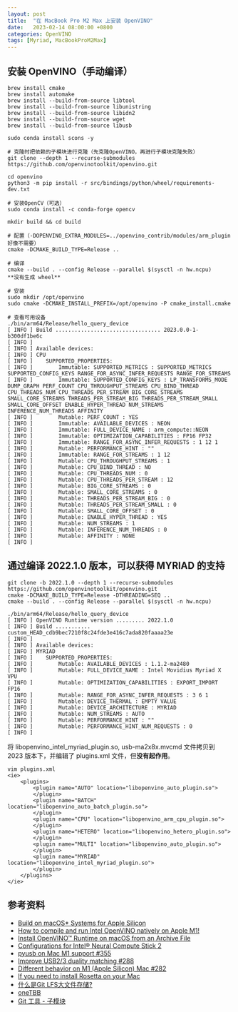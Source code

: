 ```yaml
---
layout: post
title:  "在 MacBook Pro M2 Max 上安装 OpenVINO"
date:   2023-02-14 08:00:00 +0800
categories: OpenVINO
tags: [Myriad, MacBookProM2Max]
---
```


## 安装 OpenVINO（手动编译）
```shell
brew install cmake
brew install automake
brew install --build-from-source libtool
brew install --build-from-source libunistring
brew install --build-from-source libidn2
brew install --build-from-source wget
brew install --build-from-source libusb

sudo conda install scons -y                                                                        

# 克隆时把依赖的子模块进行克隆（先克隆OpenVINO，再进行子模块克隆失败）
git clone --depth 1 --recurse-submodules https://github.com/openvinotoolkit/openvino.git

cd openvino
python3 -m pip install -r src/bindings/python/wheel/requirements-dev.txt

# 安装OpenCV（可选）
sudo conda install -c conda-forge opencv

mkdir build && cd build

# 配置（-DOPENVINO_EXTRA_MODULES=../openvino_contrib/modules/arm_plugin 好像不需要）
cmake -DCMAKE_BUILD_TYPE=Release ..

# 编译
cmake --build . --config Release --parallel $(sysctl -n hw.ncpu)
**没有生成 wheel**

# 安装
sudo mkdir /opt/openvino
sudo cmake -DCMAKE_INSTALL_PREFIX=/opt/openvino -P cmake_install.cmake

# 查看可用设备
./bin/arm64/Release/hello_query_device 
[ INFO ] Build ................................. 2023.0.0-1-b300df1be6c
[ INFO ] 
[ INFO ] Available devices: 
[ INFO ] CPU
[ INFO ] 	SUPPORTED_PROPERTIES: 
[ INFO ] 		Immutable: SUPPORTED_METRICS : SUPPORTED_METRICS SUPPORTED_CONFIG_KEYS RANGE_FOR_ASYNC_INFER_REQUESTS RANGE_FOR_STREAMS
[ INFO ] 		Immutable: SUPPORTED_CONFIG_KEYS : LP_TRANSFORMS_MODE DUMP_GRAPH PERF_COUNT CPU_THROUGHPUT_STREAMS CPU_BIND_THREAD CPU_THREADS_NUM CPU_THREADS_PER_STREAM BIG_CORE_STREAMS SMALL_CORE_STREAMS THREADS_PER_STREAM_BIG THREADS_PER_STREAM_SMALL SMALL_CORE_OFFSET ENABLE_HYPER_THREAD NUM_STREAMS INFERENCE_NUM_THREADS AFFINITY
[ INFO ] 		Mutable: PERF_COUNT : YES
[ INFO ] 		Immutable: AVAILABLE_DEVICES : NEON
[ INFO ] 		Immutable: FULL_DEVICE_NAME : arm_compute::NEON
[ INFO ] 		Immutable: OPTIMIZATION_CAPABILITIES : FP16 FP32
[ INFO ] 		Immutable: RANGE_FOR_ASYNC_INFER_REQUESTS : 1 12 1
[ INFO ] 		Mutable: PERFORMANCE_HINT : ""
[ INFO ] 		Immutable: RANGE_FOR_STREAMS : 1 12
[ INFO ] 		Mutable: CPU_THROUGHPUT_STREAMS : 1
[ INFO ] 		Mutable: CPU_BIND_THREAD : NO
[ INFO ] 		Mutable: CPU_THREADS_NUM : 0
[ INFO ] 		Mutable: CPU_THREADS_PER_STREAM : 12
[ INFO ] 		Mutable: BIG_CORE_STREAMS : 0
[ INFO ] 		Mutable: SMALL_CORE_STREAMS : 0
[ INFO ] 		Mutable: THREADS_PER_STREAM_BIG : 0
[ INFO ] 		Mutable: THREADS_PER_STREAM_SMALL : 0
[ INFO ] 		Mutable: SMALL_CORE_OFFSET : 0
[ INFO ] 		Mutable: ENABLE_HYPER_THREAD : YES
[ INFO ] 		Mutable: NUM_STREAMS : 1
[ INFO ] 		Mutable: INFERENCE_NUM_THREADS : 0
[ INFO ] 		Mutable: AFFINITY : NONE
[ INFO ] 
```

## 通过编译 2022.1.0 版本，可以获得 MYRIAD 的支持
```shell
git clone -b 2022.1.0 --depth 1 --recurse-submodules https://github.com/openvinotoolkit/openvino.git
cmake -DCMAKE_BUILD_TYPE=Release -DTHREADING=SEQ ..
cmake --build . --config Release --parallel $(sysctl -n hw.ncpu)

./bin/arm64/Release/hello_query_device
[ INFO ] OpenVINO Runtime version ......... 2022.1.0
[ INFO ] Build ........... custom_HEAD_cdb9bec7210f8c24fde3e416c7ada820faaaa23e
[ INFO ] 
[ INFO ] Available devices: 
[ INFO ] MYRIAD
[ INFO ] 	SUPPORTED_PROPERTIES: 
[ INFO ] 		Mutable: AVAILABLE_DEVICES : 1.1.2-ma2480
[ INFO ] 		Mutable: FULL_DEVICE_NAME : Intel Movidius Myriad X VPU
[ INFO ] 		Mutable: OPTIMIZATION_CAPABILITIES : EXPORT_IMPORT FP16
[ INFO ] 		Mutable: RANGE_FOR_ASYNC_INFER_REQUESTS : 3 6 1
[ INFO ] 		Mutable: DEVICE_THERMAL : EMPTY VALUE
[ INFO ] 		Mutable: DEVICE_ARCHITECTURE : MYRIAD
[ INFO ] 		Mutable: NUM_STREAMS : AUTO
[ INFO ] 		Mutable: PERFORMANCE_HINT : ""
[ INFO ] 		Mutable: PERFORMANCE_HINT_NUM_REQUESTS : 0
[ INFO ] 
```

将 libopenvino_intel_myriad_plugin.so, usb-ma2x8x.mvcmd 文件拷贝到 2023 版本下，并编辑了 plugins.xml 文件，但**没有起作用**。

```shell
vim plugins.xml
<ie>
    <plugins>
        <plugin name="AUTO" location="libopenvino_auto_plugin.so">
        </plugin>
        <plugin name="BATCH" location="libopenvino_auto_batch_plugin.so">
        </plugin>
        <plugin name="CPU" location="libopenvino_arm_cpu_plugin.so">
        </plugin>
        <plugin name="HETERO" location="libopenvino_hetero_plugin.so">
        </plugin>
        <plugin name="MULTI" location="libopenvino_auto_plugin.so">
        </plugin>
        <plugin name="MYRIAD" location="libopenvino_intel_myriad_plugin.so">
        </plugin>
    </plugins>
</ie>
```

## 参考资料
* [Build on macOS* Systems for Apple Silicon](https://github.com/openvinotoolkit/openvino/wiki/BuildingForMacOS_arm64)
* [How to compile and run Intel OpenVINO natively on Apple M1!](https://medium.com/macoclock/how-to-compile-intel-openvino-to-run-natively-on-apple-m1-7192b5abe6c5)
* [Install OpenVINO™ Runtime on macOS from an Archive File](https://docs.openvino.ai/2022.1/openvino_docs_install_guides_installing_openvino_from_archive_macos.html)
* [Configurations for Intel® Neural Compute Stick 2](https://docs.openvino.ai/latest/openvino_docs_install_guides_configurations_for_ncs2.html)
* [pyusb on Mac M1 support #355](https://github.com/pyusb/pyusb/issues/355)
* [Improve USB2/3 duality matching #288](https://github.com/mvp/uhubctl/pull/288)
* [Different behavior on M1 (Apple Silicon) Mac #282](https://github.com/mvp/uhubctl/issues/282)
* [If you need to install Rosetta on your Mac](https://support.apple.com/en-us/HT211861)
* [什么是Git LFS大文件存储?](https://help.aliyun.com/document_detail/206887.html)
* [oneTBB](https://spec.oneapi.io/versions/latest/elements/oneTBB/source/nested-index.html)
* [Git 工具 - 子模块](https://git-scm.com/book/zh/v2/Git-%E5%B7%A5%E5%85%B7-%E5%AD%90%E6%A8%A1%E5%9D%97)
